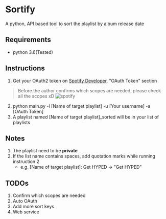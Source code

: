 # Sortify
A python, API based tool to sort the playlist by album release date

## Requirements
- python    3.6(Tested)

## Instructions
1. Get your OAuth2 token on [Spotify Developer](https://developer.spotify.com/console/get-track), "OAuth Token" section
> Before the author confirms which scopes are needed, please check all the scopes xD
![spotify](https://i.imgur.com/sBX2QP4.png)
2. python main.py -l [Name of target playlist] -u [Your username] -a [OAuth Token]
3. A playlist named [Name of target playlist]_sorted will be in your list of playlists

## Notes
1. The playlist need to be **private**
2. If the list name contains spaces, add quotation marks while running instruction 2
    - e.g. [Name of target playlist]: Get HYPED -> "Get HYPED"

## TODOs
1. Confirm which scopes are needed
2. Auto OAuth
3. Add more sort keys
4. Web service
